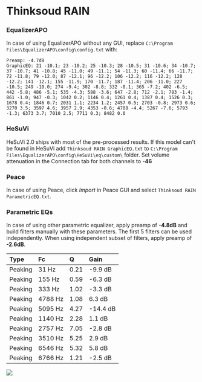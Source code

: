 # Thinksoud RAIN

### EqualizerAPO
In case of using EqualizerAPO without any GUI, replace `C:\Program Files\EqualizerAPO\config\config.txt`
with:
```
Preamp: -4.7dB
GraphicEQ: 21 -10.1; 23 -10.2; 25 -10.3; 28 -10.5; 31 -10.6; 34 -10.7; 37 -10.7; 41 -10.8; 45 -11.0; 49 -11.1; 54 -11.3; 60 -11.4; 66 -11.7; 72 -11.8; 79 -12.0; 87 -12.1; 96 -12.2; 106 -12.2; 116 -12.2; 128 -12.2; 141 -12.1; 155 -11.9; 170 -11.7; 187 -11.4; 206 -11.0; 227 -10.5; 249 -10.0; 274 -9.4; 302 -8.8; 332 -8.1; 365 -7.2; 402 -6.5; 442 -5.8; 486 -5.1; 535 -4.3; 588 -3.6; 647 -2.8; 712 -2.1; 783 -1.4; 861 -1.0; 947 -0.3; 1042 0.2; 1146 0.4; 1261 0.4; 1387 0.4; 1526 0.3; 1678 0.4; 1846 0.7; 2031 1.1; 2234 1.2; 2457 0.5; 2703 -0.8; 2973 0.6; 3270 3.5; 3597 4.6; 3957 2.9; 4353 -0.6; 4788 -4.4; 5267 -7.6; 5793 -1.3; 6373 3.7; 7010 2.5; 7711 0.3; 8482 0.0
```

### HeSuVi
HeSuVi 2.0 ships with most of the pre-processed results. If this model can't be found in HeSuVi add
`Thinksoud RAIN GraphicEQ.txt` to `C:\Program Files\EqualizerAPO\config\HeSuVi\eq\custom\` folder.
Set volume attenuation in the Connection tab for both channels to **-46**

### Peace
In case of using Peace, click *Import* in Peace GUI and select `Thinksoud RAIN ParametricEQ.txt`.

### Parametric EQs
In case of using other parametric equalizer, apply preamp of **-4.8dB** and build filters manually
with these parameters. The first 5 filters can be used independently.
When using independent subset of filters, apply preamp of **-2.6dB**.

| Type    | Fc      |    Q | Gain     |
|:--------|:--------|:-----|:---------|
| Peaking | 31 Hz   | 0.21 | -9.9 dB  |
| Peaking | 155 Hz  | 0.59 | -6.3 dB  |
| Peaking | 333 Hz  | 1.02 | -3.3 dB  |
| Peaking | 4788 Hz | 1.08 | 6.3 dB   |
| Peaking | 5095 Hz | 4.27 | -14.4 dB |
| Peaking | 1140 Hz | 2.28 | 1.1 dB   |
| Peaking | 2757 Hz | 7.05 | -2.8 dB  |
| Peaking | 3510 Hz | 5.25 | 2.9 dB   |
| Peaking | 6546 Hz | 5.32 | 5.8 dB   |
| Peaking | 6766 Hz | 1.21 | -2.5 dB  |

![](https://raw.githubusercontent.com/jaakkopasanen/AutoEq/master/results/headphonecom/sbaf-serious/Thinksoud%20RAIN/Thinksoud%20RAIN.png)